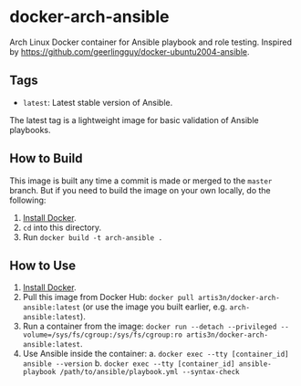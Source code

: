 # docker-arch-ansible

Arch Linux Docker container for Ansible playbook and role testing. Inspired by <https://github.com/geerlingguy/docker-ubuntu2004-ansible>.

## Tags

- `latest`: Latest stable version of Ansible.

The latest tag is a lightweight image for basic validation of Ansible playbooks.

## How to Build

This image is built any time a commit is made or merged to the `master` branch. But if you need to build the image on your own locally, do the following:

  1. [Install Docker](https://docs.docker.com/install/).
  2. `cd` into this directory.
  3. Run `docker build -t arch-ansible .`

## How to Use

1. [Install Docker](https://docs.docker.com/engine/installation/).
2. Pull this image from Docker Hub: `docker pull artis3n/docker-arch-ansible:latest` (or use the image you built earlier, e.g. `arch-ansible:latest`).
3. Run a container from the image: `docker run --detach --privileged --volume=/sys/fs/cgroup:/sys/fs/cgroup:ro artis3n/docker-arch-ansible:latest`.
4. Use Ansible inside the container:
a. `docker exec --tty [container_id] ansible --version`
b. `docker exec --tty [container_id] ansible-playbook /path/to/ansible/playbook.yml --syntax-check`
